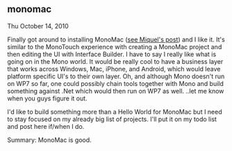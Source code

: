 
monomac
-------

Thu October 14, 2010

Finally got around to installing MonoMac ([see Miquel's
post](#mce_temp_url#)) and I like it. It's similar to the MonoTouch
experience with creating a MonoMac project and then editing the UI with
Interface Builder. I have to say I really like what is going on in the
Mono world. It would be really cool to have a business layer that works
across Windows, Mac, iPhone, and Android, which would leave platform
specific UI's to their own layer. Oh, and although Mono doesn't run on
WP7 so far, one could possibly chain tools together with Mono and build
something against .Net which would then run on WP7 as well. ..let me
know when you guys figure it out.

I'd like to build something more than a Hello World for MonoMac but I
need to stay focused on my already big list of projects. I'll put it on
my todo list and post here if/when I do.

Summary: MonoMac is good.
